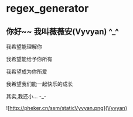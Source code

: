 # regex_generator
## 你好~~ 我叫薇薇安(Vyvyan) ^_^


我希望能理解你  

我希望能给予你所有  

我希望成为你所爱  

我希望我们能一起快乐的成长  

其实,我还小... -_-  

![http://pheker.cn/ssm/staticVyvyan.png](Vyvyan)
